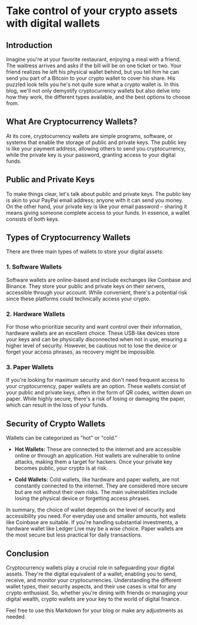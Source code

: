 # Take control of your crypto assets with digital wallets

## Introduction

Imagine you're at your favorite restaurant, enjoying a meal with a friend. The waitress arrives and asks if the bill will be on one ticket or two. Your friend realizes he left his physical wallet behind, but you tell him he can send you part of a Bitcoin to your crypto wallet to cover his share. His puzzled look tells you he's not quite sure what a crypto wallet is. In this blog, we'll not only demystify cryptocurrency wallets but also delve into how they work, the different types available, and the best options to choose from.

## What Are Cryptocurrency Wallets?

At its core, cryptocurrency wallets are simple programs, software, or systems that enable the storage of public and private keys. The public key is like your payment address, allowing others to send you cryptocurrency, while the private key is your password, granting access to your digital funds.

## Public and Private Keys

To make things clear, let's talk about public and private keys. The public key is akin to your PayPal email address; anyone with it can send you money. On the other hand, your private key is like your email password – sharing it means giving someone complete access to your funds. In essence, a wallet consists of both keys.

## Types of Cryptocurrency Wallets

There are three main types of wallets to store your digital assets:

### 1. Software Wallets

Software wallets are online-based and include exchanges like Coinbase and Binance. They store your public and private keys on their servers, accessible through your account. While convenient, there's a potential risk since these platforms could technically access your crypto.

### 2. Hardware Wallets

For those who prioritize security and want control over their information, hardware wallets are an excellent choice. These USB-like devices store your keys and can be physically disconnected when not in use, ensuring a higher level of security. However, be cautious not to lose the device or forget your access phrases, as recovery might be impossible.

### 3. Paper Wallets

If you're looking for maximum security and don't need frequent access to your cryptocurrency, paper wallets are an option. These wallets consist of your public and private keys, often in the form of QR codes, written down on paper. While highly secure, there's a risk of losing or damaging the paper, which can result in the loss of your funds.

## Security of Crypto Wallets

Wallets can be categorized as "hot" or "cold." 

- **Hot Wallets:** These are connected to the internet and are accessible online or through an application. Hot wallets are vulnerable to online attacks, making them a target for hackers. Once your private key becomes public, your crypto is at risk.

- **Cold Wallets:** Cold wallets, like hardware and paper wallets, are not constantly connected to the internet. They are considered more secure but are not without their own risks. The main vulnerabilities include losing the physical device or forgetting access phrases.

In summary, the choice of wallet depends on the level of security and accessibility you need. For everyday use and smaller amounts, hot wallets like Coinbase are suitable. If you're handling substantial investments, a hardware wallet like Ledger Live may be a wise choice. Paper wallets are the most secure but less practical for daily transactions.

## Conclusion

Cryptocurrency wallets play a crucial role in safeguarding your digital assets. They're the digital equivalent of a wallet, enabling you to send, receive, and monitor your cryptocurrencies. Understanding the different wallet types, their security aspects, and their use cases is vital for any crypto enthusiast. So, whether you're dining with friends or managing your digital wealth, crypto wallets are your key to the world of digital finance.

Feel free to use this Markdown for your blog or make any adjustments as needed.
